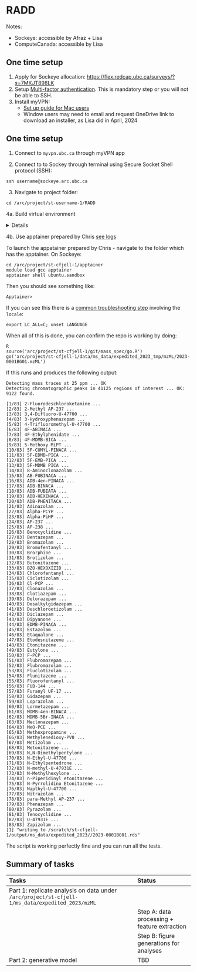 # RADD


Notes:
- Sockeye: accessible by Afraz + Lisa
- ComputeCanada: accessible by Lisa
 
## One time setup 

1. Apply for Sockeye allocation: https://flex.redcap.ubc.ca/surveys/?s=7MKJT898LK
2. Setup [Multi-factor authentication](https://mfadevices.id.ubc.ca/). This is mandatory step or you will not be able to SSH.
3. Install myVPN:
   - [Set up guide for Mac users](https://ubc.service-now.com/kb_view.do?sysparm_article=KB0017956#macos)
   - Window users may need to email and request OneDrive link to download an installer, as Lisa did in April, 2024


## One time setup 

1. Connect to ```myvpn.ubc.ca``` through myVPN app
 
3. Connect to to Sockey through terminal using Secure Socket Shell protocol (SSH):
```
ssh username@sockeye.arc.ubc.ca
```

3. Navigate to project folder:
```
cd /arc/project/st-username-1/RADD
```

4a. Build virtual environment

 <details>
  
 Proposal 1: 
 ```
 cd $HOME
 
 wget https://repo.anaconda.com/miniconda/Miniconda3-latest-Linux-x86_64.sh
 bash Miniconda3-latest-Linux-x86_64.sh

 $HOME/miniconda3/bin/conda create --prefix nps-screen;
 $HOME/miniconda3/bin/conda activate nps-screen;
 $HOME/miniconda3/bin/conda install R r-tidyverse r-magrittr r-argparse;
 $HOME/miniconda3/bin/conda install -c bioconda bioconductor-xcms
 ```
 
 
 Proposal 2: https://www.biostars.org/p/450316/  [tested on ComputeCanada 2024-04-16]
 
 ```
 cd $HOME
 
 wget https://repo.anaconda.com/miniconda/Miniconda3-latest-Linux-x86_64.sh
 bash Miniconda3-latest-Linux-x86_64.sh
 
 base_dir=$(echo $PWD)
 
 export PATH=$base_dir/miniconda/bin:$PATH
 source ~/.bashrc
 echo -e "$base_dir/miniconda/etc/profile.d/conda.sh" >> ~/.profile
 conda init bash
 
 # installing Mamba for fasta downloading of packages in conda
 conda install mamba -n base -c conda-forge -y
 conda update conda -y
 conda update --all
 
 # Creating R environment in conda
 mamba create -n R -c conda-forge r-base -y

 # Activating R environment
 conda activate R
 mamba install -c conda-forge r-essentials

 ```

 Note: To undo initialization of conda upon startup, issue:
 ```conda init --reverse $SHELL```
</details>

4b. Use apptainer prepared by Chris [see logs](https://github.com/BCCDC-DSI/RADD/blob/main/workflows/part1/log.md)

To launch the appatainer prepared by Chris - navigate to the folder which has the apptainer. On Sockeye:

```
cd /arc/project/st-cfjell-1/apptainer
module load gcc apptainer
apptainer shell ubuntu.sandbox
```

Then you should see something like:

```
Apptainer>
```

If you can see this there is a [common troubleshooting step](https://github.com/potree/PotreeConverter/issues/281) involving the `locale`:

```
export LC_ALL=C; unset LANGUAGE
```

When all of this is done, you can confirm the repo is working by doing:

```
R
source('arc/project/st-cfjell-1/git/mass_spec/go.R')
go('arc/project/st-cfjell-1/data/ms_data/expedited_2023_tmp/mzML/2023-0001BG01.mzML')
```

If this runs and produces the following output:

```
Detecting mass traces at 25 ppm ... OK
Detecting chromatographic peaks in 41125 regions of interest ... OK: 9122 found.

[1/83] 2-Fluorodeschloroketamine ...
[2/83] 2-Methyl AP-237 ...
[3/83] 3,4-Difluoro-U-47700 ...
[4/83] 3-Hydroxyphenazepam ...
[5/83] 4-Trifluoromethyl-U-47700 ...
[6/83] 4F-ABINACA ...
[7/83] 4F-Ethylphenidate ...
[8/83] 4F-MDMB-BICA ...
[9/83] 5-Methoxy MiPT ...
[10/83] 5F-CUMYL-PINACA ...
[11/83] 5F-EDMB-PICA ...
[12/83] 5F-EMB-PICA ...
[13/83] 5F-MDMB PICA ...
[14/83] 8-Aminoclonazolam ...
[15/83] AB-FUBINACA ...
[16/83] ADB-4en-PINACA ...
[17/83] ADB-BINACA ...
[18/83] ADB-FUBIATA ...
[19/83] ADB-HEXINACA ...
[20/83] ADB-PHENITACA ...
[21/83] Adinazolam ...
[22/83] Alpha-PCYP ...
[23/83] Alpha-PiHP ...
[24/83] AP-237 ...
[25/83] AP-238 ...
[26/83] Benocyclidine ...
[27/83] Bentazepam ...
[28/83] Bromazolam ...
[29/83] Bromofentanyl ...
[30/83] Brorphine ...
[31/83] Brotizolam ...
[32/83] Butonitazene ...
[33/83] BZO-HEXOXIZID ...
[34/83] Chlorofentanyl ...
[35/83] Ciclotizolam ...
[36/83] Cl-PCP ...
[37/83] Clonazolam ...
[38/83] Clotiazepam ...
[39/83] Delorazepam ...
[40/83] Desalkylgidazepam ...
[41/83] Deschloroetizolam ...
[42/83] Diclazepam ...
[43/83] Dipyanone ...
[44/83] EDMB-PINACA ...
[45/83] Estazolam ...
[46/83] Etaqualone ...
[47/83] Etodesnitazene ...
[48/83] Etonitazene ...
[49/83] Eutylone ...
[50/83] F-PCP ...
[51/83] Flubromazepam ...
[52/83] Flubromazolam ...
[53/83] Fluclotizolam ...
[54/83] Flunitazene ...
[55/83] Fluorofentanyl ...
[56/83] FUB-144 ...
[57/83] Furanyl UF-17 ...
[58/83] Gidazepam ...
[59/83] Loprazolam ...
[60/83] Lormetazepam ...
[61/83] MDMB-4en-BINACA ...
[62/83] MDMB-5Br-INACA ...
[63/83] Meclonazepam ...
[64/83] MeO-PCE ...
[65/83] Methoxpropamine ...
[66/83] Methylenedioxy-PV8 ...
[67/83] Metizolam ...
[68/83] Metonitazene ...
[69/83] N,N-Dimethylpentylone ...
[70/83] N-Ethyl-U-47700 ...
[71/83] N-Ethylpentedrone ...
[72/83] N-methyl-U-47931E ...
[73/83] N-Methylhexylone ...
[74/83] n-Piperidinyl etonitazene ...
[75/83] N-Pyrrolidino Etonitazene ...
[76/83] Napthyl-U-47700 ...
[77/83] Nitrazolam ...
[78/83] para-Methyl AP-237 ...
[79/83] Phenazepam ...
[80/83] Pyrazolam ...
[81/83] Tenocyclidine ...
[82/83] U-47931E ...
[83/83] Zapizolam ...
[1] "writing to /scratch/st-cfjell-1/output/ms_data/expedited_2023//2023-0001BG01.rds"
```

The script is working perfectly fine and you can run all the tests.

## Summary of tasks

| Tasks | Status |
| :-- | :-- |
| Part 1: replicate analysis on data under ```/arc/project/st-cfjell-1/ms_data/expedited_2023/mzML``` |
| | Step A: data processing + feature extraction |
| | Step B: figure generations for analyses  |
| Part 2: generative model | TBD |

 

